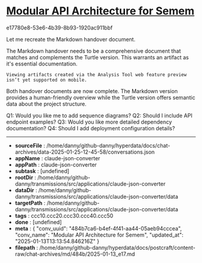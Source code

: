 # [Modular API Architecture for Semem](https://claude.ai/chat/484b7ca6-b4ef-4f41-aa44-05aeb94cccea)

e17780e8-53e6-4b39-8b93-1920ac911bbf

 Let me recreate the Markdown handover document.

<antThinking>The Markdown handover needs to be a comprehensive document that matches and complements the Turtle version. This warrants an artifact as it's essential documentation.</antThinking>
```
Viewing artifacts created via the Analysis Tool web feature preview isn’t yet supported on mobile.
```



Both handover documents are now complete. The Markdown version provides a human-friendly overview while the Turtle version offers semantic data about the project structure.

Q1: Would you like me to add sequence diagrams?
Q2: Should I include API endpoint examples?
Q3: Would you like more detailed dependency documentation?
Q4: Should I add deployment configuration details?

---

* **sourceFile** : /home/danny/github-danny/hyperdata/docs/chat-archives/data-2025-01-25-12-45-58/conversations.json
* **appName** : claude-json-converter
* **appPath** : claude-json-converter
* **subtask** : [undefined]
* **rootDir** : /home/danny/github-danny/transmissions/src/applications/claude-json-converter
* **dataDir** : /home/danny/github-danny/transmissions/src/applications/claude-json-converter/data
* **targetPath** : /home/danny/github-danny/transmissions/src/applications/claude-json-converter/data
* **tags** : ccc10.ccc20.ccc30.ccc40.ccc50
* **done** : [undefined]
* **meta** : {
  "conv_uuid": "484b7ca6-b4ef-4f41-aa44-05aeb94cccea",
  "conv_name": "Modular API Architecture for Semem",
  "updated_at": "2025-01-13T13:13:54.846216Z"
}
* **filepath** : /home/danny/github-danny/hyperdata/docs/postcraft/content-raw/chat-archives/md/484b/2025-01-13_e17.md